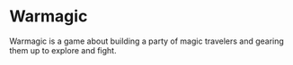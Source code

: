 # Warmagic

Warmagic is a game about building a party of magic travelers and gearing them
up to explore and fight.